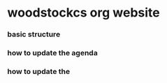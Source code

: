 # woodstockcs org website

### basic structure


### how to update the agenda

### how to update the 
